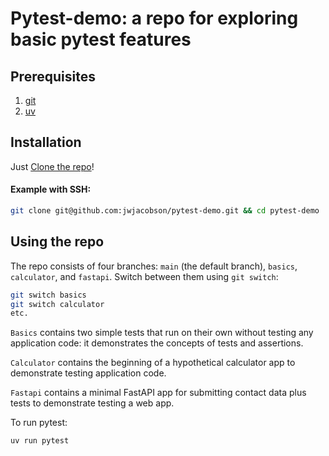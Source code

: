 # Pytest-demo: a repo for exploring basic pytest features

## Prerequisites
1. [git](https://git-scm.com/downloads)
2. [uv](https://docs.astral.sh/uv/getting-started/installation/)

## Installation

Just  [Clone the repo](https://docs.github.com/en/repositories/creating-and-managing-repositories/cloning-a-repository)!

#### Example with SSH:
```bash
git clone git@github.com:jwjacobson/pytest-demo.git && cd pytest-demo
```

## Using the repo

The repo consists of four branches: `main` (the default branch), `basics`, `calculator`, and `fastapi`. Switch between them using `git switch`:

```bash
git switch basics
git switch calculator
etc.
```

`Basics` contains two simple tests that run on their own without testing any application code: it demonstrates the concepts of tests and assertions.

`Calculator` contains the beginning of a hypothetical calculator app to demonstrate testing application code.

`Fastapi` contains a minimal FastAPI app for submitting contact data plus tests to demonstrate testing a web app.

To run pytest:

```
uv run pytest
```